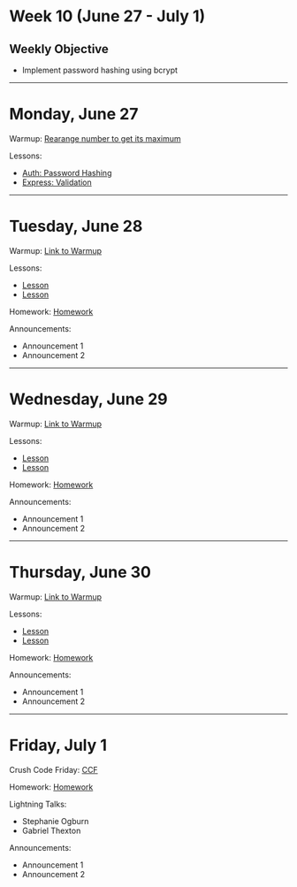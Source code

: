 # Week 10 (June 27 - July 1)
## Weekly Objective

- Implement password hashing using bcrypt


---

# Monday, June 27

Warmup: [Rearange number to get its maximum](https://www.codewars.com/kata/rearange-number-to-get-its-maximum)

Lessons:
- [Auth: Password Hashing](/redirects/articles/4692)
- [Express: Validation](/redirects/articles/3095)



---

# Tuesday, June 28

Warmup: [Link to Warmup](http://github.com/gSchool)

Lessons:
- [Lesson](/cohorts/68/student_dashboard)
- [Lesson](/cohorts/68/student_dashboard)

Homework: [Homework](/cohorts/68/student_dashboard)

Announcements:
- Announcement 1
- Announcement 2

---

# Wednesday, June 29

Warmup: [Link to Warmup](http://github.com/gSchool)

Lessons:
- [Lesson](/cohorts/68/student_dashboard)
- [Lesson](/cohorts/68/student_dashboard)

Homework: [Homework](/cohorts/68/student_dashboard)

Announcements:
- Announcement 1
- Announcement 2

---

# Thursday, June 30

Warmup: [Link to Warmup](http://github.com/gSchool)

Lessons:
- [Lesson](/cohorts/68/student_dashboard)
- [Lesson](/cohorts/68/student_dashboard)

Homework: [Homework](/cohorts/68/student_dashboard)

Announcements:
- Announcement 1
- Announcement 2

---

# Friday, July 1

Crush Code Friday: [CCF](/cohorts/68/student_dashboard)

Homework: [Homework](/cohorts/68/student_dashboard)

Lightning Talks:
- Stephanie Ogburn
- Gabriel Thexton

Announcements:
- Announcement 1
- Announcement 2
